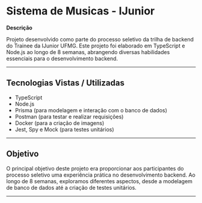 # Sistema de Musicas - IJunior

**Descrição**

Projeto desenvolvido como parte do processo seletivo da trilha de backend do Trainee da IJunior UFMG. Este projeto foi elaborado em TypeScript e Node.js ao longo de 8 semanas, abrangendo diversas habilidades essenciais para o desenvolvimento backend.

---
## Tecnologias Vistas / Utilizadas

- TypeScript
- Node.js
- Prisma (para modelagem e interação com o banco de dados)
- Postman (para testar e realizar requisições)
- Docker (para a criação de imagens)
- Jest, Spy e Mock (para testes unitários)

---

## Objetivo

O principal objetivo deste projeto era proporcionar aos participantes do processo seletivo uma experiência prática no desenvolvimento backend. Ao longo de 8 semanas, exploramos diferentes aspectos, desde a modelagem de banco de dados até a criação de testes unitários.

---
